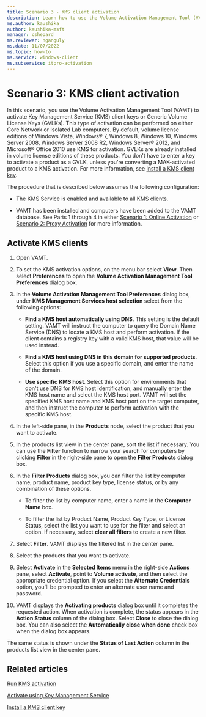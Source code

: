 ```yaml
---
title: Scenario 3 - KMS client activation
description: Learn how to use the Volume Activation Management Tool (VAMT) to activate Key Management Service (KMS) client keys or Generic Volume License Keys (GVLKs).
ms.author: kaushika
author: kaushika-msft
manager: cshepard
ms.reviewer: nganguly
ms.date: 11/07/2022
ms.topic: how-to
ms.service: windows-client
ms.subservice: itpro-activation
---
```


# Scenario 3: KMS client activation

In this scenario, you use the Volume Activation Management Tool (VAMT) to activate Key Management Service (KMS) client keys or Generic Volume License Keys (GVLKs). This type of activation can be performed on either Core Network or Isolated Lab computers. By default, volume license editions of Windows Vista, Windows® 7, Windows 8, Windows 10, Windows Server 2008, Windows Server 2008 R2, Windows Server® 2012, and Microsoft® Office 2010 use KMS for activation. GVLKs are already installed in volume license editions of these products. You don't have to enter a key to activate a product as a GVLK, unless you're converting a MAK-activated product to a KMS activation. For more information, see [Install a KMS client key](install-kms-client-key-vamt.md).

The procedure that is described below assumes the following configuration:

- The KMS Service is enabled and available to all KMS clients.

- VAMT has been installed and computers have been added to the VAMT database. See Parts 1 through 4 in either [Scenario 1: Online Activation](scenario-online-activation-vamt.md) or [Scenario 2: Proxy Activation](scenario-proxy-activation-vamt.md) for more information.

## Activate KMS clients

1. Open VAMT.

2. To set the KMS activation options, on the menu bar select **View**. Then select **Preferences** to open the **Volume Activation Management Tool Preferences** dialog box.

3. In the **Volume Activation Management Tool Preferences** dialog box, under **KMS Management Services host selection** select from the following options:

    - **Find a KMS host automatically using DNS**. This setting is the default setting. VAMT will instruct the computer to query the Domain Name Service (DNS) to locate a KMS host and perform activation. If the client contains a registry key with a valid KMS host, that value will be used instead.

    - **Find a KMS host using DNS in this domain for supported products**. Select this option if you use a specific domain, and enter the name of the domain.

    - **Use specific KMS host**. Select this option for environments that don't use DNS for KMS host identification, and manually enter the KMS host name and select the KMS host port. VAMT will set the specified KMS host name and KMS host port on the target computer, and then instruct the computer to perform activation with the specific KMS host.

4. In the left-side pane, in the **Products** node, select the product that you want to activate.

5. In the products list view in the center pane, sort the list if necessary. You can use the **Filter** function to narrow your search for computers by clicking **Filter** in the right-side pane to open the **Filter Products** dialog box.

6. In the **Filter Products** dialog box, you can filter the list by computer name, product name, product key type, license status, or by any combination of these options.
    - To filter the list by computer name, enter a name in the **Computer Name** box.

    - To filter the list by Product Name, Product Key Type, or License Status, select the list you want to use for the filter and select an option. If necessary, select **clear all filters** to create a new filter.

7. Select **Filter**. VAMT displays the filtered list in the center pane.

8. Select the products that you want to activate.

9. Select **Activate** in the **Selected Items** menu in the right-side **Actions** pane, select **Activate**, point to **Volume activate**, and then select the appropriate credential option. If you select the **Alternate Credentials** option, you'll be prompted to enter an alternate user name and password.

10. VAMT displays the **Activating products** dialog box until it completes the requested action. When activation is complete, the status appears in the **Action Status** column of the dialog box. Select **Close** to close the dialog box. You can also select the **Automatically close when done** check box when the dialog box appears.

The same status is shown under the **Status of Last Action** column in the products list view in the center pane.

## Related articles

[Run KMS activation](kms-activation-vamt.md)

[Activate using Key Management Service](activate-using-key-management-service-vamt.md)

[Install a KMS client key](install-kms-client-key-vamt.md)
